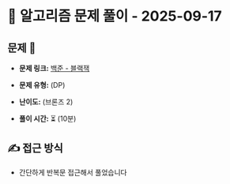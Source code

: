 # 📝 알고리즘 문제 풀이 - 2025-09-17

## 문제 📖

- **문제 링크:** [백준 - 블랙잭 ](https://www.acmicpc.net/problem/2798)

- **문제 유형:** (DP)

- **난이도:** (브론즈 2)

- **풀이 시간:** ⏳ (10분)

## ✍ 접근 방식

- 간단하게 반복문 접근해서 풀었습니다
